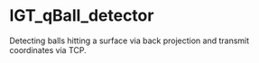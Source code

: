 # IGT_qBall_detector
Detecting balls hitting a surface via back projection and transmit coordinates via TCP.
